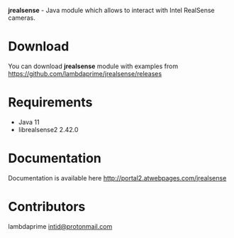 **jrealsense** - Java module which allows to interact with Intel RealSense cameras.

# Download

You can download **jrealsense** module with examples from <https://github.com/lambdaprime/jrealsense/releases>

# Requirements

- Java 11
- librealsense2 2.42.0

# Documentation

Documentation is available here <http://portal2.atwebpages.com/jrealsense>

# Contributors

lambdaprime <intid@protonmail.com>
